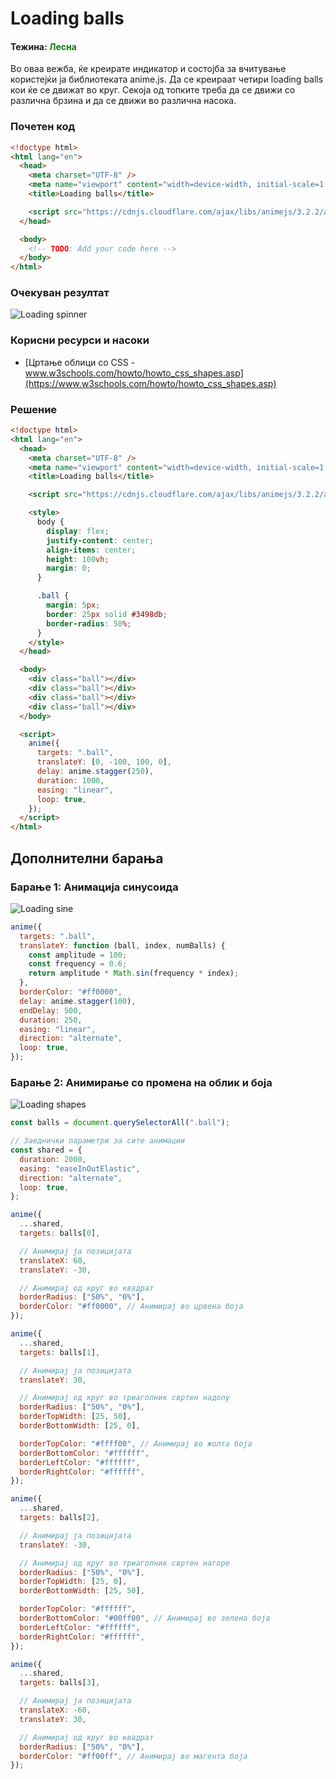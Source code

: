 # Loading balls

#### Тежина: <span style="color: green">Лесна</span>

Во оваа вежба, ќе креирате индикатор и состојба за вчитување користејќи ја библиотеката anime.js. Да се креираат четири loading balls кои ќе се движат во круг. Секоја од топките треба да се движи со различна брзина и да се движи во различна насока.

### Почетен код

```html
<!doctype html>
<html lang="en">
  <head>
    <meta charset="UTF-8" />
    <meta name="viewport" content="width=device-width, initial-scale=1.0" />
    <title>Loading balls</title>

    <script src="https://cdnjs.cloudflare.com/ajax/libs/animejs/3.2.2/anime.min.js"></script>
  </head>

  <body>
    <!-- TODO: Add your code here -->
  </body>
</html>
```

### Очекуван резултат

![Loading spinner](./loading-balls.gif)

### Корисни ресурси и насоки

- [Цртање облици со CSS - www.w3schools.com/howto/howto_css_shapes.asp](https://www.w3schools.com/howto/howto_css_shapes.asp)

### Решение

```html
<!doctype html>
<html lang="en">
  <head>
    <meta charset="UTF-8" />
    <meta name="viewport" content="width=device-width, initial-scale=1.0" />
    <title>Loading balls</title>

    <script src="https://cdnjs.cloudflare.com/ajax/libs/animejs/3.2.2/anime.min.js"></script>

    <style>
      body {
        display: flex;
        justify-content: center;
        align-items: center;
        height: 100vh;
        margin: 0;
      }

      .ball {
        margin: 5px;
        border: 25px solid #3498db;
        border-radius: 50%;
      }
    </style>
  </head>

  <body>
    <div class="ball"></div>
    <div class="ball"></div>
    <div class="ball"></div>
    <div class="ball"></div>
  </body>

  <script>
    anime({
      targets: ".ball",
      translateY: [0, -100, 100, 0],
      delay: anime.stagger(250),
      duration: 1000,
      easing: "linear",
      loop: true,
    });
  </script>
</html>
```

## Дополнителни барања

### Барање 1: Анимација синусоида

![Loading sine](./loading-sine.gif)

```js
anime({
  targets: ".ball",
  translateY: function (ball, index, numBalls) {
    const amplitude = 100;
    const frequency = 0.6;
    return amplitude * Math.sin(frequency * index);
  },
  borderColor: "#ff0000",
  delay: anime.stagger(100),
  endDelay: 500,
  duration: 250,
  easing: "linear",
  direction: "alternate",
  loop: true,
});
```

### Барање 2: Анимирање со промена на облик и боја

![Loading shapes](./loading-shapes.gif)

```js
const balls = document.querySelectorAll(".ball");

// Заеднички параметри за сите анимации
const shared = {
  duration: 2000,
  easing: "easeInOutElastic",
  direction: "alternate",
  loop: true,
};

anime({
  ...shared,
  targets: balls[0],

  // Анимирај ја позицијата
  translateX: 60,
  translateY: -30,

  // Анимирај од круг во квадрат
  borderRadius: ["50%", "0%"],
  borderColor: "#ff0000", // Анимирај во црвена боја
});

anime({
  ...shared,
  targets: balls[1],

  // Анимирај ја позицијата
  translateY: 30,

  // Анимирај од круг во триаголник свртен надолу
  borderRadius: ["50%", "0%"],
  borderTopWidth: [25, 50],
  borderBottomWidth: [25, 0],

  borderTopColor: "#ffff00", // Анимирај во жолта боја
  borderBottomColor: "#ffffff",
  borderLeftColor: "#ffffff",
  borderRightColor: "#ffffff",
});

anime({
  ...shared,
  targets: balls[2],

  // Анимирај ја позицијата
  translateY: -30,

  // Анимирај од круг во триаголник свртен нагоре
  borderRadius: ["50%", "0%"],
  borderTopWidth: [25, 0],
  borderBottomWidth: [25, 50],

  borderTopColor: "#ffffff",
  borderBottomColor: "#00ff00", // Анимирај во зелена боја
  borderLeftColor: "#ffffff",
  borderRightColor: "#ffffff",
});

anime({
  ...shared,
  targets: balls[3],

  // Анимирај ја позицијата
  translateX: -60,
  translateY: 30,

  // Анимирај од круг во квадрат
  borderRadius: ["50%", "0%"],
  borderColor: "#ff00ff", // Анимирај во магента боја
});
```
